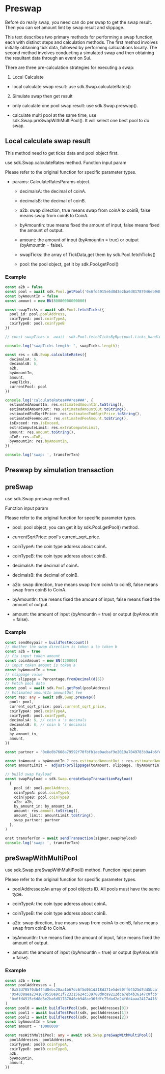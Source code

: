 # Preswap

Before do really swap, you need can do per swap to get the swap result. Then you can set amount limt by swap result and slippage.

This text describes two primary methods for performing a swap function, each with distinct steps and calculation methods. The first method involves initially obtaining tick data, followed by performing calculations locally. The second method involves conducting a simulated swap and then obtaining the resultant data through an event on Sui.

There are three pre-calculation strategies for executing a swap:

1. Local Calculate

+ local calculate swap result: use sdk.Swap.calculateRates()

2. Simulate swap then get result

+ only calculate one pool swap result: use sdk.Swap.preswap().

+ calculate multi pool at the same time, use sdk.Swap.preSwapWithMultiPool(). It will select one best pool to do swap.

## Local calculate swap result

This method need to get ticks data and pool object first.

use sdk.Swap.calculateRates method.
Function input param

Please refer to the original function for specific parameter types.

+ params: CalculateRatesParams object.

  + decimalsA: the decimal of coinA.

  + decimalsB: the decimal of coinB.

  + a2b: swap direction, true means swap from coinA to coinB, false means swap from coinB to CoinA.

  + byAmountIn: true means fixed the amount of input, false means fixed the amount of output.

  + amount: the amount of input (byAmountIn = true) or output (byAmountIn = false).

  + swapTicks:  the array of TickData,get them by sdk.Pool.fetchTicks()

  + pool: the pool object, get it by sdk.Pool.getPool()

### Example

```typescript
const a2b = false
const pool = await sdk.Pool.getPool('0x6fd4915e6d8d3e2ba6d81787046eb948ae36fdfc75dad2e24f0d4aaa2417a416')
const byAmountIn = false
const amount = new BN(80000000000000)

const swapTicks = await sdk.Pool.fetchTicks({
  pool_id: pool.poolAddress,
  coinTypeA: pool.coinTypeA,
  coinTypeB: pool.coinTypeB
})

// const swapTicks =  await  sdk.Pool.fetchTicksByRpc(pool.ticks_handle)

console.log("swapTicks length: ", swapTicks.length);

const res = sdk.Swap.calculateRates({
  decimalsA: 6,
  decimalsB: 6,
  a2b,
  byAmountIn,
  amount,
  swapTicks,
  currentPool: pool
})

console.log('calculateRates###res###', {
  estimatedAmountIn: res.estimatedAmountIn.toString(),
  estimatedAmountOut: res.estimatedAmountOut.toString(),
  estimatedEndSqrtPrice: res.estimatedEndSqrtPrice.toString(),
  estimatedFeeAmount: res.estimatedFeeAmount.toString(),
  isExceed: res.isExceed,
  extraComputeLimit: res.extraComputeLimit,
  amount: res.amount.toString(),
  aToB: res.aToB,
  byAmountIn: res.byAmountIn,
})

console.log('swap: ', transferTxn)
```

## Preswap by simulation transaction

## preSwap

use sdk.Swap.preswap method.

Function input param

Please refer to the original function for specific parameter types.

+ pool: pool object, you can get it by sdk.Pool.getPool() method.

+ currentSqrtPrice: pool's current_sqrt_price.

+ coinTypeA: the coin type address about coinA.

+ coinTypeB: the coin type address about coinB.

+ decimalsA: the decimal of coinA.

+ decimalsB: the decimal of coinB.

+ a2b: swap direction, true means swap from coinA to coinB, false means swap from coinB to CoinA.

+ byAmountIn: true means fixed the amount of input, false means fixed the amount of output.

+ amount: the amount of input (byAmountIn = true) or output (byAmountIn = false).


### Example

```typescript
const sendKeypair = buildTestAccount()
// Whether the swap direction is token a to token b
const a2b = true
// fix input token amount
const coinAmount = new BN(120000)
// input token amount is token a
const byAmountIn = true
// slippage value
const slippage = Percentage.fromDecimal(d(5))
// Fetch pool data
const pool = await sdk.Pool.getPool(poolAddress)
// Estimated amountIn amountOut fee
const res: any = await sdk.Swap.preswap({
  pool: pool,
  current_sqrt_price: pool.current_sqrt_price,
  coinTypeA: pool.coinTypeA,
  coinTypeB: pool.coinTypeB,
  decimalsA: 6, // coin a 's decimals
  decimalsB: 8, // coin b 's decimals
  a2b,
  by_amount_in,
  amount,
})

const partner = "0x8e0b7668a79592f70fbfb1ae0aebaf9e2019a7049783b9a4b6fe7c6ae038b528"

const toAmount = byAmountIn ? res.estimatedAmountOut : res.estimatedAmountIn
const amountLimit =  adjustForSlippage(toAmount, slippage, !byAmountIn)

// build swap Payload
const swapPayload = sdk.Swap.createSwapTransactionPayload(
  {
    pool_id: pool.poolAddress,
    coinTypeA: pool.coinTypeA,
    coinTypeB: pool.coinTypeB
    a2b: a2b,
    by_amount_in: by_amount_in,
    amount: res.amount.toString(),
    amount_limit: amountLimit.toString(),
    swap_partner: partner
  },
)

onst transferTxn = await sendTransaction(signer,swapPayload)
console.log('swap: ', transferTxn)
```

## preSwapWithMultiPool

use sdk.Swap.preSwapWithMultiPool() method.
Function input param

Please refer to the original function for specific parameter types.

+ poolAddresses:An array of pool objects ID. All pools must have the same type.

+ coinTypeA: the coin type address about coinA.

+ coinTypeB: the coin type address about coinB.

+ a2b: swap direction, true means swap from coinA to coinB, false means swap from coinB to CoinA.

+ byAmountIn: true means fixed the amount of input, false means fixed the amount of output.

+ amount: the amount of input (byAmountIn = true) or output (byAmountIn = false).

### Example

```typescript
const a2b = true
const poolAddresses = [
  '0x53d70570db4f4d8ebc20aa1b67dc6f5d061d318d371e5de50ff64525d7dd5bca',
  '0x4038aea2341070550e9c1f723315624c539788d0ca9212dca7eb4b36147c0fcb',
  '0x6fd4915e6d8d3e2ba6d81787046eb948ae36fdfc75dad2e24f0d4aaa2417a416',
]
const pool0 = await buildTestPool(sdk, poolAddresses[0])
const pool1 = await buildTestPool(sdk, poolAddresses[1])
const pool2 = await buildTestPool(sdk, poolAddresses[2])
const byAmountIn = true
const amount = '10000000'

const resWithMultiPool: any = await sdk.Swap.preSwapWithMultiPool({
  poolAddresses: poolAddresses,
  coinTypeA: pool0.coinTypeA,
  coinTypeB: pool0.coinTypeB,
  a2b,
  byAmountIn,
  amount,
})
```
